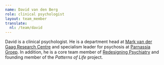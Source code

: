 ```yaml
---
name: David van den Berg
role: clinical psychologist
layout: team_member
translate:
  nl: /team/david
---
```

David is a clinical psychologist. He is a department head at
[Mark van der Gaag Research Centre] and specialism leader for psychosis at
[Parnassia Groep]. In addition, he is a core team member of [Redesigning Psychiatry]
and founding member of the *Patterns of Life* project.

[Mark van der Gaag Research Centre]: https://www.mrcresearch.nl/
[Parnassia Groep]: https://www.parnassiagroep.nl/
[Redesigning Psychiatry]: https://www.redesigningpsychiatry.org/
